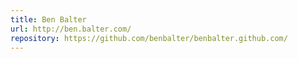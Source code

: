 ```yaml
---
title: Ben Balter
url: http://ben.balter.com/
repository: https://github.com/benbalter/benbalter.github.com/
---
```

